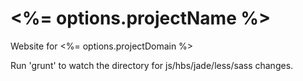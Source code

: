 <%= options.projectName %>
==============

Website for <%= options.projectDomain %>

Run 'grunt' to watch the directory for js/hbs/jade/less/sass changes.